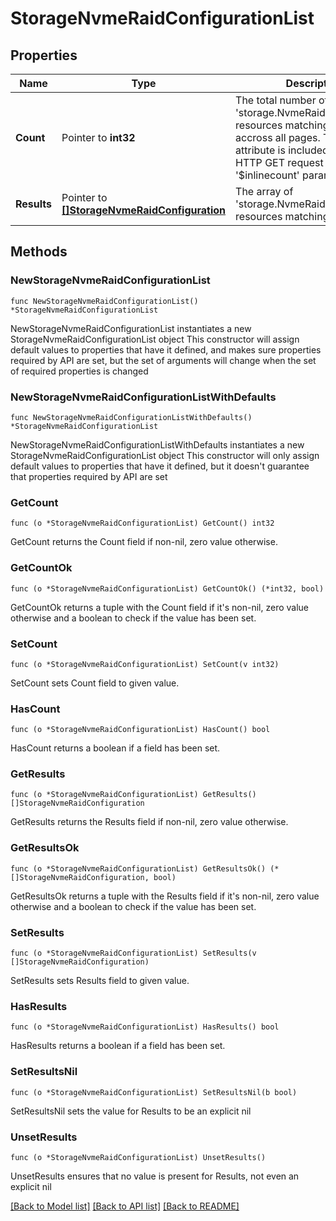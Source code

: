 # StorageNvmeRaidConfigurationList

## Properties

Name | Type | Description | Notes
------------ | ------------- | ------------- | -------------
**Count** | Pointer to **int32** | The total number of &#39;storage.NvmeRaidConfiguration&#39; resources matching the request, accross all pages. The &#39;Count&#39; attribute is included when the HTTP GET request includes the &#39;$inlinecount&#39; parameter. | [optional] 
**Results** | Pointer to [**[]StorageNvmeRaidConfiguration**](StorageNvmeRaidConfiguration.md) | The array of &#39;storage.NvmeRaidConfiguration&#39; resources matching the request. | [optional] 

## Methods

### NewStorageNvmeRaidConfigurationList

`func NewStorageNvmeRaidConfigurationList() *StorageNvmeRaidConfigurationList`

NewStorageNvmeRaidConfigurationList instantiates a new StorageNvmeRaidConfigurationList object
This constructor will assign default values to properties that have it defined,
and makes sure properties required by API are set, but the set of arguments
will change when the set of required properties is changed

### NewStorageNvmeRaidConfigurationListWithDefaults

`func NewStorageNvmeRaidConfigurationListWithDefaults() *StorageNvmeRaidConfigurationList`

NewStorageNvmeRaidConfigurationListWithDefaults instantiates a new StorageNvmeRaidConfigurationList object
This constructor will only assign default values to properties that have it defined,
but it doesn't guarantee that properties required by API are set

### GetCount

`func (o *StorageNvmeRaidConfigurationList) GetCount() int32`

GetCount returns the Count field if non-nil, zero value otherwise.

### GetCountOk

`func (o *StorageNvmeRaidConfigurationList) GetCountOk() (*int32, bool)`

GetCountOk returns a tuple with the Count field if it's non-nil, zero value otherwise
and a boolean to check if the value has been set.

### SetCount

`func (o *StorageNvmeRaidConfigurationList) SetCount(v int32)`

SetCount sets Count field to given value.

### HasCount

`func (o *StorageNvmeRaidConfigurationList) HasCount() bool`

HasCount returns a boolean if a field has been set.

### GetResults

`func (o *StorageNvmeRaidConfigurationList) GetResults() []StorageNvmeRaidConfiguration`

GetResults returns the Results field if non-nil, zero value otherwise.

### GetResultsOk

`func (o *StorageNvmeRaidConfigurationList) GetResultsOk() (*[]StorageNvmeRaidConfiguration, bool)`

GetResultsOk returns a tuple with the Results field if it's non-nil, zero value otherwise
and a boolean to check if the value has been set.

### SetResults

`func (o *StorageNvmeRaidConfigurationList) SetResults(v []StorageNvmeRaidConfiguration)`

SetResults sets Results field to given value.

### HasResults

`func (o *StorageNvmeRaidConfigurationList) HasResults() bool`

HasResults returns a boolean if a field has been set.

### SetResultsNil

`func (o *StorageNvmeRaidConfigurationList) SetResultsNil(b bool)`

 SetResultsNil sets the value for Results to be an explicit nil

### UnsetResults
`func (o *StorageNvmeRaidConfigurationList) UnsetResults()`

UnsetResults ensures that no value is present for Results, not even an explicit nil

[[Back to Model list]](../README.md#documentation-for-models) [[Back to API list]](../README.md#documentation-for-api-endpoints) [[Back to README]](../README.md)


